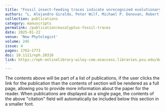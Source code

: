 ```yaml
---
title: "Fossil insect-feeding traces indicate unrecognized evolutionary  history and biodiversity on Australia’s iconic <em>Eucalyptus<em>"
authors: "L. Alejandro Giraldo, Peter Wilf, Michael P. Donovan, Robert M. Kooyman, Maria A. Gandolfo"
collection: publications
category: manuscripts
permalink: /publication/eucalyptus-fossil-traces
date: 2025-01-22
venue: 'New Phytologist'
volume: 245
issue: 4
pages: 1762–1773
doi: 10.1111/nph.20316
link: https://nph-onlinelibrary-wiley-com.ezaccess.libraries.psu.edu/doi/full/10.1111/nph.20316
'
---
```

The contents above will be part of a list of publications, if the user clicks the link for the publication than the contents of section will be rendered as a full page, allowing you to provide more information about the paper for the reader. When publications are displayed as a single page, the contents of the above "citation" field will automatically be included below this section in a smaller font.
